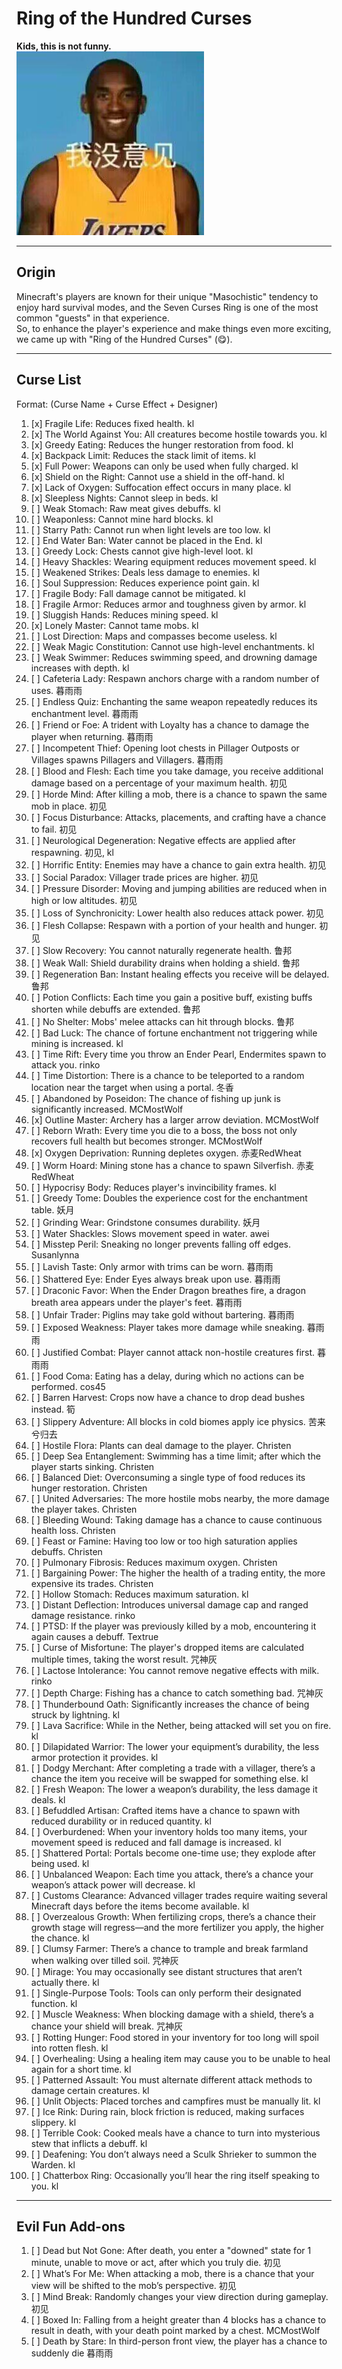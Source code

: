 # Ring of the Hundred Curses

**Kids, this is not funny.**  
![man.jpg](img%2Fman.jpg)

---

## Origin
Minecraft's players are known for their unique "Masochistic" tendency to enjoy hard survival modes, and the Seven Curses Ring is one of the most common "guests" in that experience.  
So, to enhance the player's experience and make things even more exciting, we came up with "Ring of the Hundred Curses" (😋).

---

## Curse List
Format: (Curse Name + Curse Effect + Designer)

1. [x] Fragile Life: Reduces fixed health. kl
2. [x] The World Against You: All creatures become hostile towards you. kl
3. [x] Greedy Eating: Reduces the hunger restoration from food. kl
4. [x] Backpack Limit: Reduces the stack limit of items. kl
5. [x] Full Power: Weapons can only be used when fully charged. kl
6. [x] Shield on the Right: Cannot use a shield in the off-hand. kl
7. [x] Lack of Oxygen: Suffocation effect occurs in many place. kl
8. [x] Sleepless Nights: Cannot sleep in beds. kl
9. [ ] Weak Stomach: Raw meat gives debuffs. kl
10. [ ] Weaponless: Cannot mine hard blocks. kl
11. [ ] Starry Path: Cannot run when light levels are too low. kl
12. [ ] End Water Ban: Water cannot be placed in the End. kl
13. [ ] Greedy Lock: Chests cannot give high-level loot. kl
14. [ ] Heavy Shackles: Wearing equipment reduces movement speed. kl
15. [ ] Weakened Strikes: Deals less damage to enemies. kl
16. [ ] Soul Suppression: Reduces experience point gain. kl
17. [ ] Fragile Body: Fall damage cannot be mitigated. kl
18. [ ] Fragile Armor: Reduces armor and toughness given by armor. kl
19. [ ] Sluggish Hands: Reduces mining speed. kl
20. [x] Lonely Master: Cannot tame mobs. kl
21. [ ] Lost Direction: Maps and compasses become useless. kl
22. [ ] Weak Magic Constitution: Cannot use high-level enchantments. kl
23. [ ] Weak Swimmer: Reduces swimming speed, and drowning damage increases with depth. kl
24. [ ] Cafeteria Lady: Respawn anchors charge with a random number of uses. 暮雨雨
25. [ ] Endless Quiz: Enchanting the same weapon repeatedly reduces its enchantment level. 暮雨雨
26. [ ] Friend or Foe: A trident with Loyalty has a chance to damage the player when returning. 暮雨雨
27. [ ] Incompetent Thief: Opening loot chests in Pillager Outposts or Villages spawns Pillagers and Villagers. 暮雨雨
28. [ ] Blood and Flesh: Each time you take damage, you receive additional damage based on a percentage of your maximum health. 初见
29. [ ] Horde Mind: After killing a mob, there is a chance to spawn the same mob in place. 初见
30. [ ] Focus Disturbance: Attacks, placements, and crafting have a chance to fail. 初见
31. [ ] Neurological Degeneration: Negative effects are applied after respawning. 初见, kl
32. [ ] Horrific Entity: Enemies may have a chance to gain extra health. 初见
33. [ ] Social Paradox: Villager trade prices are higher. 初见
34. [ ] Pressure Disorder: Moving and jumping abilities are reduced when in high or low altitudes. 初见
35. [ ] Loss of Synchronicity: Lower health also reduces attack power. 初见
36. [ ] Flesh Collapse: Respawn with a portion of your health and hunger. 初见
37. [ ] Slow Recovery: You cannot naturally regenerate health. 鲁邦
38. [ ] Weak Wall: Shield durability drains when holding a shield. 鲁邦
39. [ ] Regeneration Ban: Instant healing effects you receive will be delayed. 鲁邦
40. [ ] Potion Conflicts: Each time you gain a positive buff, existing buffs shorten while debuffs are extended. 鲁邦
41. [ ] No Shelter: Mobs' melee attacks can hit through blocks. 鲁邦
42. [ ] Bad Luck: The chance of fortune enchantment not triggering while mining is increased. kl
43. [ ] Time Rift: Every time you throw an Ender Pearl, Endermites spawn to attack you. rinko
44. [ ] Time Distortion: There is a chance to be teleported to a random location near the target when using a portal. 冬香
45. [ ] Abandoned by Poseidon: The chance of fishing up junk is significantly increased. MCMostWolf
46. [x] Outline Master: Archery has a larger arrow deviation. MCMostWolf
47. [ ] Reborn Wrath: Every time you die to a boss, the boss not only recovers full health but becomes stronger. MCMostWolf
48. [x] Oxygen Deprivation: Running depletes oxygen. 赤麦RedWheat
49. [ ] Worm Hoard: Mining stone has a chance to spawn Silverfish. 赤麦RedWheat
50. [ ] Hypocrisy Body: Reduces player's invincibility frames. kl
51. [ ] Greedy Tome: Doubles the experience cost for the enchantment table. 妖月
52. [ ] Grinding Wear: Grindstone consumes durability. 妖月
53. [ ] Water Shackles: Slows movement speed in water. awei
54. [ ] Misstep Peril: Sneaking no longer prevents falling off edges. Susanlynna
55. [ ] Lavish Taste: Only armor with trims can be worn. 暮雨雨
56. [ ] Shattered Eye: Ender Eyes always break upon use. 暮雨雨
57. [ ] Draconic Favor: When the Ender Dragon breathes fire, a dragon breath area appears under the player's feet. 暮雨雨
58. [ ] Unfair Trader: Piglins may take gold without bartering. 暮雨雨
59. [ ] Exposed Weakness: Player takes more damage while sneaking. 暮雨雨
60. [ ] Justified Combat: Player cannot attack non-hostile creatures first. 暮雨雨
61. [ ] Food Coma: Eating has a delay, during which no actions can be performed. cos45
62. [ ] Barren Harvest: Crops now have a chance to drop dead bushes instead. 筍
63. [ ] Slippery Adventure: All blocks in cold biomes apply ice physics. 苦来兮归去
64. [ ] Hostile Flora: Plants can deal damage to the player. Christen
65. [ ] Deep Sea Entanglement: Swimming has a time limit; after which the player starts sinking. Christen
66. [ ] Balanced Diet: Overconsuming a single type of food reduces its hunger restoration. Christen
67. [ ] United Adversaries: The more hostile mobs nearby, the more damage the player takes. Christen
68. [ ] Bleeding Wound: Taking damage has a chance to cause continuous health loss. Christen
69. [ ] Feast or Famine: Having too low or too high saturation applies debuffs. Christen
70. [ ] Pulmonary Fibrosis: Reduces maximum oxygen. Christen
71. [ ] Bargaining Power: The higher the health of a trading entity, the more expensive its trades. Christen
72. [ ] Hollow Stomach: Reduces maximum saturation. kl
73. [ ] Distant Deflection: Introduces universal damage cap and ranged damage resistance. rinko
74. [ ] PTSD: If the player was previously killed by a mob, encountering it again causes a debuff. Textrue
75. [ ] Curse of Misfortune: The player's dropped items are calculated multiple times, taking the worst result. 咒神灰
76. [ ] Lactose Intolerance: You cannot remove negative effects with milk. rinko
77. [ ] Depth Charge: Fishing has a chance to catch something bad. 咒神灰
78. [ ] Thunderbound Oath: Significantly increases the chance of being struck by lightning. kl
79. [ ] Lava Sacrifice: While in the Nether, being attacked will set you on fire. kl
80. [ ] Dilapidated Warrior: The lower your equipment’s durability, the less armor protection it provides. kl
81. [ ] Dodgy Merchant: After completing a trade with a villager, there’s a chance the item you receive will be swapped for something else. kl
82. [ ] Fresh Weapon: The lower a weapon’s durability, the less damage it deals. kl
83. [ ] Befuddled Artisan: Crafted items have a chance to spawn with reduced durability or in reduced quantity. kl
84. [ ] Overburdened: When your inventory holds too many items, your movement speed is reduced and fall damage is increased. kl
85. [ ] Shattered Portal: Portals become one-time use; they explode after being used. kl
86. [ ] Unbalanced Weapon: Each time you attack, there’s a chance your weapon’s attack power will decrease. kl
87. [ ] Customs Clearance: Advanced villager trades require waiting several Minecraft days before the items become available. kl
88. [ ] Overzealous Growth: When fertilizing crops, there’s a chance their growth stage will regress—and the more fertilizer you apply, the higher the chance. kl
89. [ ] Clumsy Farmer: There’s a chance to trample and break farmland when walking over tilled soil. 咒神灰
90. [ ] Mirage: You may occasionally see distant structures that aren’t actually there. kl
91. [ ] Single-Purpose Tools: Tools can only perform their designated function. kl
92. [ ] Muscle Weakness: When blocking damage with a shield, there’s a chance your shield will break. 咒神灰
93. [ ] Rotting Hunger: Food stored in your inventory for too long will spoil into rotten flesh. kl
94. [ ] Overhealing: Using a healing item may cause you to be unable to heal again for a short time. kl
95. [ ] Patterned Assault: You must alternate different attack methods to damage certain creatures. kl
96. [ ] Unlit Objects: Placed torches and campfires must be manually lit. kl
97. [ ] Ice Rink: During rain, block friction is reduced, making surfaces slippery. kl
98. [ ] Terrible Cook: Cooked meals have a chance to turn into mysterious stew that inflicts a debuff. kl
99. [ ] Deafening: You don’t always need a Sculk Shrieker to summon the Warden. kl
100. [ ] Chatterbox Ring: Occasionally you’ll hear the ring itself speaking to you. kl

---

## Evil Fun Add-ons
1. [ ] Dead but Not Gone: After death, you enter a "downed" state for 1 minute, unable to move or act, after which you truly die. 初见
2. [ ] What’s For Me: When attacking a mob, there is a chance that your view will be shifted to the mob’s perspective. 初见
3. [ ] Mind Break: Randomly changes your view direction during gameplay. 初见
4. [ ] Boxed In: Falling from a height greater than 4 blocks has a chance to result in death, with your death point marked by a chest. MCMostWolf
5. [ ] Death by Stare: In third-person front view, the player has a chance to suddenly die 暮雨雨